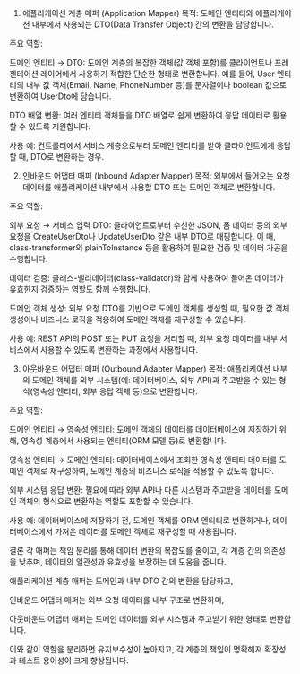 1. 애플리케이션 계층 매퍼 (Application Mapper)
   목적:
   도메인 엔티티와 애플리케이션 내부에서 사용되는 DTO(Data Transfer Object) 간의 변환을 담당합니다.

주요 역할:

도메인 엔티티 → DTO:
도메인 계층의 복잡한 객체(값 객체 포함)를 클라이언트나 프레젠테이션 레이어에서 사용하기 적합한 단순한 형태로 변환합니다. 예를 들어, User 엔티티의 내부 값 객체(Email, Name, PhoneNumber 등)를 문자열이나 boolean 값으로 변환하여 UserDto에 담습니다.

DTO 배열 변환:
여러 엔티티 객체들을 DTO 배열로 쉽게 변환하여 응답 데이터로 활용할 수 있도록 지원합니다.

사용 예:
컨트롤러에서 서비스 계층으로부터 도메인 엔티티를 받아 클라이언트에게 응답할 때, DTO로 변환하는 경우.

2. 인바운드 어댑터 매퍼 (Inbound Adapter Mapper)
   목적:
   외부에서 들어오는 요청 데이터를 애플리케이션 내부에서 사용할 DTO 또는 도메인 객체로 변환합니다.

주요 역할:

외부 요청 → 서비스 입력 DTO:
클라이언트로부터 수신한 JSON, 폼 데이터 등의 외부 요청을 CreateUserDto나 UpdateUserDto 같은 내부 DTO로 매핑합니다.
이 때, class-transformer의 plainToInstance 등을 활용하여 필요한 검증 및 데이터 가공을 수행합니다.

데이터 검증:
클래스-밸리데이터(class-validator)와 함께 사용하여 들어온 데이터가 유효한지 검증하는 역할도 함께 수행합니다.

도메인 객체 생성:
외부 요청 DTO를 기반으로 도메인 객체를 생성할 때, 필요한 값 객체 생성이나 비즈니스 로직을 적용하여 도메인 객체를 재구성할 수 있습니다.

사용 예:
REST API의 POST 또는 PUT 요청을 처리할 때, 외부 요청 데이터를 내부 서비스에서 사용할 수 있도록 변환하는 과정에서 사용합니다.

3. 아웃바운드 어댑터 매퍼 (Outbound Adapter Mapper)
   목적:
   애플리케이션 내부의 도메인 객체를 외부 시스템(예: 데이터베이스, 외부 API)과 주고받을 수 있는 형식(영속성 엔티티, 외부 응답 객체 등)으로 변환합니다.

주요 역할:

도메인 엔티티 → 영속성 엔티티:
도메인 객체의 데이터를 데이터베이스에 저장하기 위해, 영속성 계층에서 사용되는 엔티티(ORM 모델 등)로 변환합니다.

영속성 엔티티 → 도메인 엔티티:
데이터베이스에서 조회한 영속성 엔티티 데이터를 도메인 객체로 재구성하여, 도메인 계층의 비즈니스 로직을 적용할 수 있도록 합니다.

외부 시스템 응답 변환:
필요에 따라 외부 API나 다른 시스템과 주고받을 데이터를 도메인 객체의 형식으로 변환하는 역할도 포함할 수 있습니다.

사용 예:
데이터베이스에 저장하기 전, 도메인 객체를 ORM 엔티티로 변환하거나, 데이터베이스에서 가져온 데이터를 도메인 객체로 재구성할 때 사용됩니다.

결론
각 매퍼는 책임 분리를 통해 데이터 변환의 복잡도를 줄이고, 각 계층 간의 의존성을 낮추며, 데이터의 일관성과 유효성을 보장하는 데 도움을 줍니다.

애플리케이션 계층 매퍼는 도메인과 내부 DTO 간의 변환을 담당하고,

인바운드 어댑터 매퍼는 외부 요청 데이터를 내부 구조로 변환하며,

아웃바운드 어댑터 매퍼는 도메인 데이터를 외부 시스템과 주고받기 위한 형태로 변환합니다.

이와 같이 역할을 분리하면 유지보수성이 높아지고, 각 계층의 책임이 명확해져 확장성과 테스트 용이성이 크게 향상됩니다.
